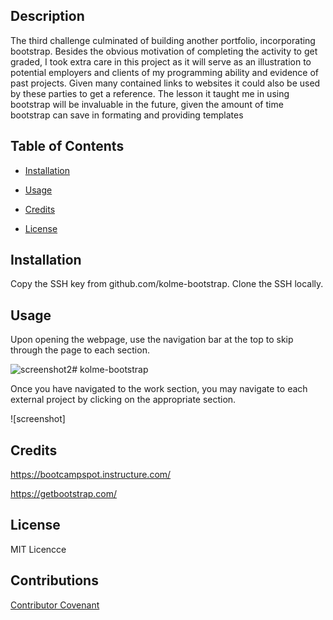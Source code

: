


## Description

The third challenge culminated of building another portfolio, incorporating bootstrap. Besides the obvious motivation of completing the activity to get graded, I took extra care in this project as it will serve as an illustration to potential employers and clients of my programming ability and evidence of past projects. Given many contained links to websites it could also be used by these parties to get a reference. The lesson it taught me in using bootstrap will be invaluable in the future, given the amount of time bootstrap can save in formating and providing templates



## Table of Contents 



- [Installation](#installation)
- [Usage](#usage)
- [Credits](#credits)

- [License](#license)

## Installation

Copy the SSH key from github.com/kolme-bootstrap.
Clone the SSH locally.


## Usage


Upon opening the webpage, use the navigation bar at the top to skip through the page to each section.
    


![screenshot2](https://github.com/oliverstamper/kolme-bootstrap/assets/148012712/48611ef4-e504-4ead-a7e8-917fa7cd7ce0)# kolme-bootstrap

Once you have navigated to the work section, you may navigate to each external project by clicking on the appropriate section.

![screenshot]



## Credits

https://bootcampspot.instructure.com/

https://getbootstrap.com/

## License

MIT Licencce


## Contributions

[Contributor Covenant](https://www.contributor-covenant.org/) 
